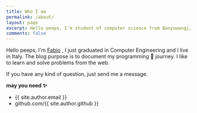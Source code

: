 ```yaml
---
title: Who I am
permalink: /about/
layout: page
excerpt: Hello peeps, I'm student of computer science from Banyuwangi, living in Jogjakarta. This blog for documentation about my programming journey, running on jekyll, hosting on netlify and using my own simple theme.
comments: false
---
```



Hello peeps, I'm [Fabio]() , I just graduated in Computer Engineering and I live in Italy. The blog purpose is to document my programming 🎒 journey. I like to learn and solve problems from the web.


If you have any kind of question, just send me a message.



**may you need ✨**

- {{ site.author.email }}
- github.com/{{ site.author.github }}
